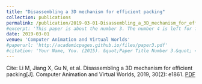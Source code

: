 ```yaml
---
title: "Disassembling a 3D mechanism for efficient packing"
collection: publications
permalink: /publication/2019-03-01-Disassembling_a_3D_mechanism_for_efficient_packing
#excerpt: 'This paper is about the number 3. The number 4 is left for future work.'
date: 2019-03-01
venue: 'Computer Animation and Virtual Worlds'
#paperurl: 'http://academicpages.github.io/files/paper3.pdf'
#citation: 'Your Name, You. (2015). &quot;Paper Title Number 3.&quot; <i>Journal 1</i>. 1(3).'
---
```


Cite: Li M, Jiang X, Gu N, et al. Disassembling a 3D mechanism for efficient packing[J]. Computer Animation and Virtual Worlds, 2019, 30(2): e1861. [PDF](http://shibo2.github.io/files/2019_Disassembling_a_3D_mechanism_for_efficient_packing.pdf)
